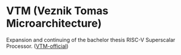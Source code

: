 # VTM (Veznik Tomas Microarchitecture)
Expansion and continuing of the bachelor thesis RISC-V Superscalar Processor. ([VTM-official](https://gitlab.fit.cvut.cz/veznitom/VTM-official))